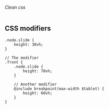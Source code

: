 <em class="active">Clean css</em>
<br>
<br>
<h2>CSS modifiers</h2>

<pre><code class="sass">.node.slide {
    height: 30vh;
}

// The modifier
.front {
    .node.slide {
        height: 70vh;
    }
    
    // Another modifier
    @include breakpoint(max-width $tablet) {
        height: 60vh;
    }
}

</code></pre>